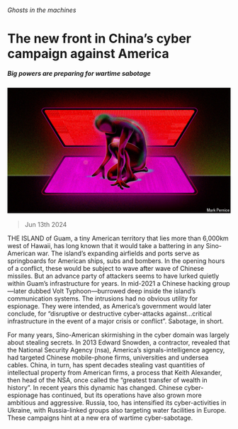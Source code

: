 ###### Ghosts in the machines

# The new front in China’s cyber campaign against America 

##### Big powers are preparing for wartime sabotage 

![image](images/20240615_IRD001.jpg) 

> Jun 13th 2024 

THE ISLAND of Guam, a tiny American territory that lies more than 6,000km west of Hawaii, has long known that it would take a battering in any Sino-American war. The island’s expanding airfields and ports serve as springboards for American ships, subs and bombers. In the opening hours of a conflict, these would be subject to wave after wave of Chinese missiles. But an advance party of attackers seems to have lurked quietly within Guam’s infrastructure for years. In mid-2021 a Chinese hacking group—later dubbed Volt Typhoon—burrowed deep inside the island’s communication systems. The intrusions had no obvious utility for espionage. They were intended, as America’s government would later conclude, for “disruptive or destructive cyber-attacks against…critical infrastructure in the event of a major crisis or conflict”. Sabotage, in short.

For many years, Sino-American skirmishing in the cyber domain was largely about stealing secrets. In 2013 Edward Snowden, a contractor, revealed that the National Security Agency (nsa), America’s signals-intelligence agency, had targeted Chinese mobile-phone firms, universities and undersea cables. China, in turn, has spent decades stealing vast quantities of intellectual property from American firms, a process that Keith Alexander, then head of the NSA, once called the “greatest transfer of wealth in history”. In recent years this dynamic has changed. Chinese cyber-espionage has continued, but its operations have also grown more ambitious and aggressive. Russia, too, has intensified its cyber-activities in Ukraine, with Russia-linked groups also targeting water facilities in Europe. These campaigns hint at a new era of wartime cyber-sabotage.

